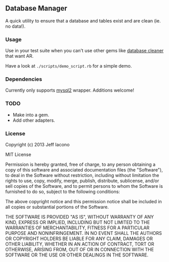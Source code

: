 ## Database Manager

A quick utility to ensure that a database and tables exist and are clean (ie. no
data!).

### Usage

Use in your test suite when you can't use other gems like
[database cleaner](https://github.com/bmabey/database_cleaner) that want AR.

Have a look at `./scripts/demo_script.rb` for a simple demo.

### Dependencies

Currently only supports [mysql2](https://github.com/brianmario/mysql2) wrapper.
Additions welcome!

### TODO

- Make into a gem.
- Add other adapters.

### License

Copyright (c) 2013 Jeff Iacono

MIT License

Permission is hereby granted, free of charge, to any person obtaining a copy of
this software and associated documentation files (the "Software"), to deal in
the Software without restriction, including without limitation the rights to use,
copy, modify, merge, publish, distribute, sublicense, and/or sell copies of the
Software, and to permit persons to whom the Software is furnished to do so,
subject to the following conditions:

The above copyright notice and this permission notice shall be included in all
copies or substantial portions of the Software.

THE SOFTWARE IS PROVIDED "AS IS", WITHOUT WARRANTY OF ANY KIND, EXPRESS OR
IMPLIED, INCLUDING BUT NOT LIMITED TO THE WARRANTIES OF MERCHANTABILITY, FITNESS
FOR A PARTICULAR PURPOSE AND NONINFRINGEMENT. IN NO EVENT SHALL THE AUTHORS OR
COPYRIGHT HOLDERS BE LIABLE FOR ANY CLAIM, DAMAGES OR OTHER LIABILITY, WHETHER
IN AN ACTION OF CONTRACT, TORT OR OTHERWISE, ARISING FROM, OUT OF OR IN
CONNECTION WITH THE SOFTWARE OR THE USE OR OTHER DEALINGS IN THE SOFTWARE.
